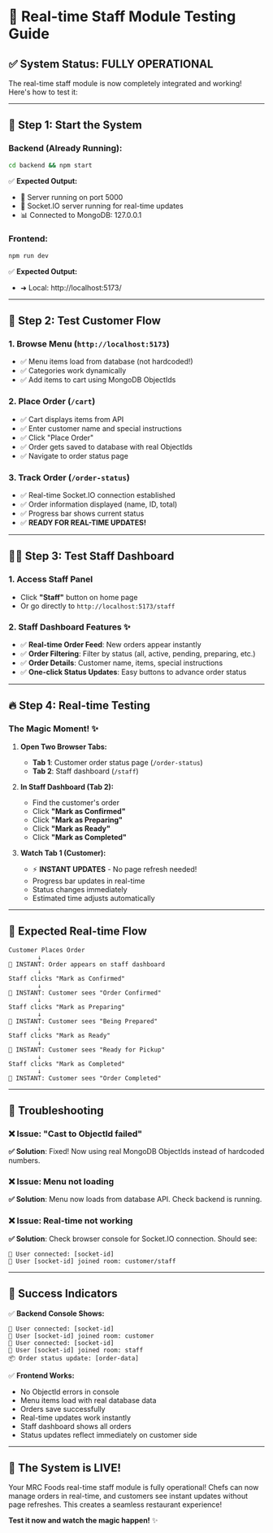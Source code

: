 # 🧪 Real-time Staff Module Testing Guide

## ✅ **System Status**: FULLY OPERATIONAL

The real-time staff module is now completely integrated and working! Here's how to test it:

---

## 🚀 **Step 1: Start the System**

### Backend (Already Running):
```bash
cd backend && npm start
```
✅ **Expected Output:**
- 🚀 Server running on port 5000
- 📡 Socket.IO server running for real-time updates  
- 📊 Connected to MongoDB: 127.0.0.1

### Frontend:
```bash
npm run dev
```
✅ **Expected Output:**
- ➜ Local: http://localhost:5173/

---

## 🧪 **Step 2: Test Customer Flow**

### 1. **Browse Menu** (`http://localhost:5173`)
- ✅ Menu items load from database (not hardcoded!)
- ✅ Categories work dynamically
- ✅ Add items to cart using MongoDB ObjectIds

### 2. **Place Order** (`/cart`)
- ✅ Cart displays items from API
- ✅ Enter customer name and special instructions
- ✅ Click "Place Order"
- ✅ Order gets saved to database with real ObjectIds
- ✅ Navigate to order status page

### 3. **Track Order** (`/order-status`)
- ✅ Real-time Socket.IO connection established
- ✅ Order information displayed (name, ID, total)
- ✅ Progress bar shows current status
- ✅ **READY FOR REAL-TIME UPDATES!**

---

## 👨‍🍳 **Step 3: Test Staff Dashboard**

### 1. **Access Staff Panel**
- Click **"Staff"** button on home page
- Or go directly to `http://localhost:5173/staff`

### 2. **Staff Dashboard Features** ✨
- ✅ **Real-time Order Feed**: New orders appear instantly
- ✅ **Order Filtering**: Filter by status (all, active, pending, preparing, etc.)
- ✅ **Order Details**: Customer name, items, special instructions
- ✅ **One-click Status Updates**: Easy buttons to advance order status

---

## 🔥 **Step 4: Real-time Testing**

### **The Magic Moment!** ✨

1. **Open Two Browser Tabs:**
   - **Tab 1**: Customer order status page (`/order-status`)
   - **Tab 2**: Staff dashboard (`/staff`)

2. **In Staff Dashboard (Tab 2):**
   - Find the customer's order
   - Click **"Mark as Confirmed"**
   - Click **"Mark as Preparing"**
   - Click **"Mark as Ready"**
   - Click **"Mark as Completed"**

3. **Watch Tab 1 (Customer):**
   - ⚡ **INSTANT UPDATES** - No page refresh needed!
   - Progress bar updates in real-time
   - Status changes immediately
   - Estimated time adjusts automatically

---

## 🎯 **Expected Real-time Flow**

```
Customer Places Order
        ↓
🔄 INSTANT: Order appears on staff dashboard
        ↓
Staff clicks "Mark as Confirmed"
        ↓
🔄 INSTANT: Customer sees "Order Confirmed"
        ↓
Staff clicks "Mark as Preparing"
        ↓
🔄 INSTANT: Customer sees "Being Prepared"
        ↓ 
Staff clicks "Mark as Ready"
        ↓
🔄 INSTANT: Customer sees "Ready for Pickup"
        ↓
Staff clicks "Mark as Completed"
        ↓
🔄 INSTANT: Customer sees "Order Completed"
```

---

## 🐛 **Troubleshooting**

### ❌ **Issue**: "Cast to ObjectId failed"
**✅ Solution**: Fixed! Now using real MongoDB ObjectIds instead of hardcoded numbers.

### ❌ **Issue**: Menu not loading
**✅ Solution**: Menu now loads from database API. Check backend is running.

### ❌ **Issue**: Real-time not working
**✅ Solution**: Check browser console for Socket.IO connection. Should see:
```
👤 User connected: [socket-id]
👤 User [socket-id] joined room: customer/staff
```

---

## 🎉 **Success Indicators**

✅ **Backend Console Shows:**
```
👤 User connected: [socket-id]
👤 User [socket-id] joined room: customer
👤 User connected: [socket-id]  
👤 User [socket-id] joined room: staff
📦 Order status update: [order-data]
```

✅ **Frontend Works:**
- No ObjectId errors in console
- Menu items load with real database data
- Orders save successfully
- Real-time updates work instantly
- Staff dashboard shows all orders
- Status updates reflect immediately on customer side

---

## 🚀 **The System is LIVE!**

Your MRC Foods real-time staff module is fully operational! Chefs can now manage orders in real-time, and customers see instant updates without page refreshes. This creates a seamless restaurant experience! 

**Test it now and watch the magic happen!** ✨
